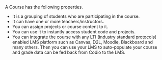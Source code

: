 A Course has the following properties.

- It is a grouping of students who are participating in the course.
- It can have one or more teachers/instructors.
- You can assign projects or course content to it.
- You can use it to instantly access student code and projects.
- You can integrate the course with any LTI (industry standard protocols) enabled LMS platform such as Canvas, D2L, Moodle, Blackboard and many others. Then you can use your LMS to auto-populate your course and grade data can be fed back from Codio to the LMS.

